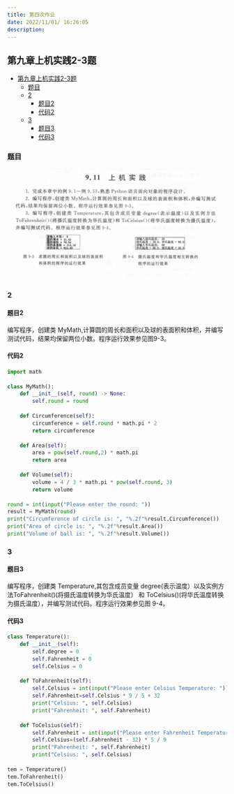 ```yaml
---
title: 第四次作业
date: 2022/11/01/ 16:26:05
description: 
---
```


## 第九章上机实践2-3题

- [第九章上机实践2-3题](#第九章上机实践2-3题)
  - [题目](#题目)
  - [2](#2)
    - [题目2](#题目2)
    - [代码2](#代码2)
  - [3](#3)
    - [题目3](#题目3)
    - [代码3](#代码3)

### 题目

![alt](./images/Screen%20Shot%202022-11-01%20at%2016.29.00.png)

### 2

#### 题目2

编写程序，创建类 MyMath,计算圆的周长和面积以及球的表面积和体积，并编写测试代码，结果均保留两位小数。程序运行效果参见图9-3。

#### 代码2

```python
import math

class MyMath():
    def __init__(self, round) -> None:
        self.round = round
    
    def Circumference(self):
        circumference = self.round * math.pi * 2
        return circumference
    
    def Area(self):
        area = pow(self.round,2) * math.pi
        return area

    def Volume(self):
        volume = 4 / 3 * math.pi * pow(self.round, 3)
        return volume

round = int(input("Please enter the round: "))
result = MyMath(round)
print("Circumference of circle is: ", "%.2f"%result.Circumference())
print("Area of circle is: ", "%.2f"%result.Area())
print("Volume of ball is: ", "%.2f"%result.Volume())
```

### 3

#### 题目3

编写程序，创建类 Temperature,其包含成员变量 degree(表示温度）以及实例方法ToFahrenheit()(将摄氏温度转换为华氏温度） 和 ToCelsius()(将华氏温度转换为摄氏温度），并编写测试代码。程序运行效果参见图 9-4。

#### 代码3

```py
class Temperature():
    def __init__(self):
        self.degree = 0
        self.Fahrenheit = 0
        self.Celsius = 0

    def ToFahrenheit(self):
        self.Celsius = int(input("Please enter Celsius Temperature: "))
        self.Fahrenheit=self.Celsius * 9 / 5 + 32
        print("Celsius: ", self.Celsius)
        print("Fahrenheit: ", self.Fahrenheit)

    def ToCelsius(self):
        self.Fahrenheit = int(input("Please enter Fahrenheit Temperature: "))
        self.Celsius=(self.Fahrenheit - 32) * 5 / 9
        print("Fahrenheit: ", self.Fahrenheit)
        print("Celsius: ", self.Celsius)

tem = Temperature()
tem.ToFahrenheit()
tem.ToCelsius()
```
